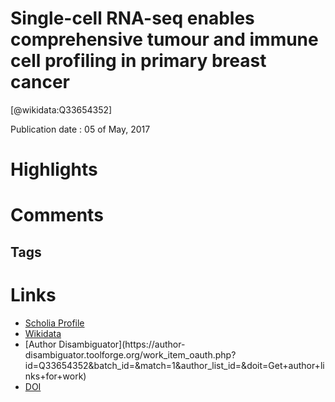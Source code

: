 
Single-cell RNA-seq enables comprehensive tumour and immune cell profiling in primary breast cancer
===================================================================================================
  
  [@wikidata:Q33654352]  
  
Publication date : 05 of May, 2017  

# Highlights

# Comments

## Tags

# Links
  
 * [Scholia Profile](https://scholia.toolforge.org/work/Q33654352)  
 * [Wikidata](https://www.wikidata.org/wiki/Q33654352)  
 * [Author Disambiguator](https://author-
disambiguator.toolforge.org/work_item_oauth.php?id=Q33654352&batch_id=&match=1&author_list_id=&doit=Get+author+links+for+work)  
 * [DOI](https://doi.org/10.1038/NCOMMS15081)  
